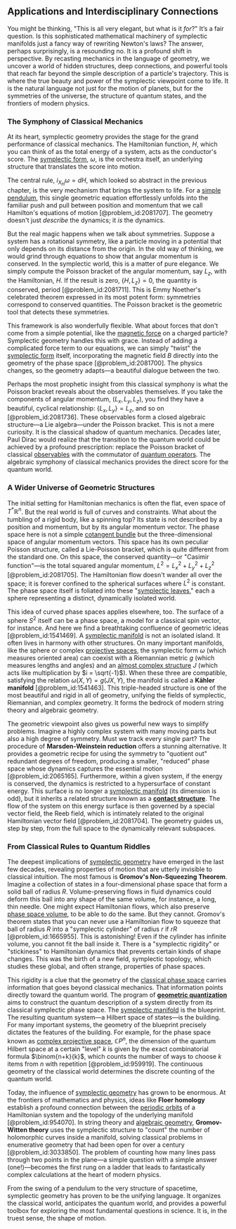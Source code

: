## Applications and Interdisciplinary Connections

You might be thinking, "This is all very elegant, but what is it *for*?" It’s a fair question. Is this sophisticated mathematical machinery of symplectic manifolds just a fancy way of rewriting Newton's laws? The answer, perhaps surprisingly, is a resounding no. It is a profound shift in perspective. By recasting mechanics in the language of geometry, we uncover a world of hidden structures, deep connections, and powerful tools that reach far beyond the simple description of a particle's trajectory. This is where the true beauty and power of the symplectic viewpoint come to life. It is the natural language not just for the motion of planets, but for the symmetries of the universe, the structure of quantum states, and the frontiers of modern physics.

### The Symphony of Classical Mechanics

At its heart, symplectic geometry provides the stage for the grand performance of classical mechanics. The Hamiltonian function, $H$, which you can think of as the total energy of a system, acts as the conductor's score. The [symplectic form](@article_id:161125), $\omega$, is the orchestra itself, an underlying structure that translates the score into motion.

The central rule, $i_{X_H}\omega = dH$, which looked so abstract in the previous chapter, is the very mechanism that brings the system to life. For a [simple pendulum](@article_id:276177), this single geometric equation effortlessly unfolds into the familiar push and pull between position and momentum that we call Hamilton's equations of motion [@problem_id:2081707]. The geometry doesn't just *describe* the dynamics; it *is* the dynamics.

But the real magic happens when we talk about symmetries. Suppose a system has a rotational symmetry, like a particle moving in a potential that only depends on its distance from the origin. In the old way of thinking, we would grind through equations to show that angular momentum is conserved. In the symplectic world, this is a matter of pure elegance. We simply compute the Poisson bracket of the angular momentum, say $L_z$, with the Hamiltonian, $H$. If the result is zero, $\{H, L_z\} = 0$, the quantity is conserved, period [@problem_id:2081711]. This is Emmy Noether's celebrated theorem expressed in its most potent form: symmetries correspond to conserved quantities. The Poisson bracket is the geometric tool that detects these symmetries.

This framework is also wonderfully flexible. What about forces that don't come from a simple potential, like the [magnetic force](@article_id:184846) on a charged particle? Symplectic geometry handles this with grace. Instead of adding a complicated force term to our equations, we can simply "twist" the [symplectic form](@article_id:161125) itself, incorporating the magnetic field $B$ directly into the geometry of the phase space [@problem_id:2081700]. The physics changes, so the geometry adapts—a beautiful dialogue between the two.

Perhaps the most prophetic insight from this classical symphony is what the Poisson bracket reveals about the observables themselves. If you take the components of angular momentum, $(L_x, L_y, L_z)$, you find they have a beautiful, cyclical relationship: $\{L_x, L_y\} = L_z$, and so on [@problem_id:2081736]. These observables form a closed algebraic structure—a Lie algebra—under the Poisson bracket. This is not a mere curiosity. It is the classical shadow of quantum mechanics. Decades later, Paul Dirac would realize that the transition to the quantum world could be achieved by a profound prescription: replace the Poisson bracket of classical [observables](@article_id:266639) with the commutator of [quantum operators](@article_id:137209). The algebraic symphony of classical mechanics provides the direct score for the quantum world.

### A Wider Universe of Geometric Structures

The initial setting for Hamiltonian mechanics is often the flat, even space of $T^*\mathbb{R}^n$. But the real world is full of curves and constraints. What about the tumbling of a rigid body, like a spinning top? Its state is not described by a position and momentum, but by its angular momentum vector. The phase space here is not a simple [cotangent bundle](@article_id:160795) but the three-dimensional space of angular momentum vectors. This space has its own peculiar Poisson structure, called a Lie-Poisson bracket, which is quite different from the standard one. On this space, the conserved quantity—or "Casimir function"—is the total squared angular momentum, $L^2 = L_x^2 + L_y^2 + L_z^2$ [@problem_id:2081705]. The Hamiltonian flow doesn't wander all over the space; it is forever confined to the spherical surfaces where $L^2$ is constant. The phase space itself is foliated into these "[symplectic leaves](@article_id:157765)," each a sphere representing a distinct, dynamically isolated world.

This idea of curved phase spaces applies elsewhere, too. The surface of a sphere $S^2$ itself can be a phase space, a model for a classical spin vector, for instance. And here we find a breathtaking confluence of geometric ideas [@problem_id:1541469]. A [symplectic manifold](@article_id:637276) is not an isolated island. It often lives in harmony with other structures. On many important manifolds, like the sphere or complex [projective spaces](@article_id:157469), the symplectic form $\omega$ (which measures oriented area) can coexist with a Riemannian metric $g$ (which measures lengths and angles) and an [almost complex structure](@article_id:159355) $J$ (which acts like multiplication by $i = \sqrt{-1}$). When these three are compatible, satisfying the relation $\omega(X, Y) = g(JX, Y)$, the manifold is called a **Kähler manifold** [@problem_id:1541463]. This triple-headed structure is one of the most beautiful and rigid in all of geometry, unifying the fields of symplectic, Riemannian, and complex geometry. It forms the bedrock of modern string theory and algebraic geometry.

The geometric viewpoint also gives us powerful new ways to simplify problems. Imagine a highly complex system with many moving parts but also a high degree of symmetry. Must we track every single part? The procedure of **Marsden-Weinstein reduction** offers a stunning alternative. It provides a geometric recipe for using the symmetry to "quotient out" redundant degrees of freedom, producing a smaller, "reduced" phase space whose dynamics captures the essential motion [@problem_id:2065165]. Furthermore, within a given system, if the energy is conserved, the dynamics is restricted to a hypersurface of constant energy. This surface is no longer a [symplectic manifold](@article_id:637276) (its dimension is odd), but it inherits a related structure known as a **[contact structure](@article_id:635155)**. The flow of the system on this energy surface is then governed by a special vector field, the Reeb field, which is intimately related to the original Hamiltonian vector field [@problem_id:2081704]. The geometry guides us, step by step, from the full space to the dynamically relevant subspaces.

### From Classical Rules to Quantum Riddles

The deepest implications of [symplectic geometry](@article_id:160289) have emerged in the last few decades, revealing properties of motion that are utterly invisible to classical intuition. The most famous is **Gromov's Non-Squeezing Theorem**. Imagine a collection of states in a four-dimensional phase space that form a solid ball of radius $R$. Volume-preserving flows in fluid dynamics could deform this ball into any shape of the same volume, for instance, a long, thin needle. One might expect Hamiltonian flows, which also preserve [phase space volume](@article_id:154703), to be able to do the same. But they cannot. Gromov's theorem states that you can never use a Hamiltonian flow to squeeze that ball of radius $R$ into a "symplectic cylinder" of radius $r$ if $r  R$ [@problem_id:1665955]. This is astonishing! Even if the cylinder has infinite volume, you cannot fit the ball inside it. There is a "symplectic rigidity" or "stickiness" to Hamiltonian dynamics that prevents certain kinds of shape changes. This was the birth of a new field, symplectic topology, which studies these global, and often strange, properties of phase spaces.

This rigidity is a clue that the geometry of the [classical phase space](@article_id:195273) carries information that goes beyond classical mechanics. That information points directly toward the quantum world. The program of **[geometric quantization](@article_id:158680)** aims to construct the quantum description of a system directly from its classical symplectic phase space. The [symplectic manifold](@article_id:637276) is the blueprint. The resulting quantum system—a Hilbert space of states—is the building. For many important systems, the geometry of the blueprint precisely dictates the features of the building. For example, for the phase space known as [complex projective space](@article_id:267908), $\mathbb{C}P^n$, the dimension of the quantum Hilbert space at a certain "level" $k$ is given by the exact combinatorial formula $\binom{n+k}{k}$, which counts the number of ways to choose $k$ items from $n$ with repetition [@problem_id:959919]. The continuous geometry of the classical world determines the discrete counting of the quantum world.

Today, the influence of [symplectic geometry](@article_id:160289) has grown to be enormous. At the frontiers of mathematics and physics, ideas like **Floer homology** establish a profound connection between the [periodic orbits](@article_id:274623) of a Hamiltonian system and the topology of the underlying manifold [@problem_id:954070]. In string theory and [algebraic geometry](@article_id:155806), **Gromov-Witten theory** uses the symplectic structure to "count" the number of holomorphic curves inside a manifold, solving classical problems in enumerative geometry that had been open for over a century [@problem_id:3033850]. The problem of counting how many lines pass through two points in the plane—a simple question with a simple answer (one!)—becomes the first rung on a ladder that leads to fantastically complex calculations at the heart of modern physics.

From the swing of a pendulum to the very structure of spacetime, symplectic geometry has proven to be the unifying language. It organizes the classical world, anticipates the quantum world, and provides a powerful toolbox for exploring the most fundamental questions in science. It is, in the truest sense, the shape of motion.